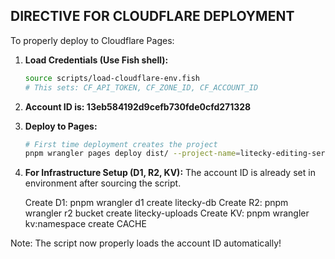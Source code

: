 ## DIRECTIVE FOR CLOUDFLARE DEPLOYMENT

To properly deploy to Cloudflare Pages:

1. **Load Credentials (Use Fish shell):**
   ```bash
   source scripts/load-cloudflare-env.fish
   # This sets: CF_API_TOKEN, CF_ZONE_ID, CF_ACCOUNT_ID
   ```

2. **Account ID is: 13eb584192d9cefb730fde0cfd271328**

3. **Deploy to Pages:**
   ```bash
   # First time deployment creates the project
   pnpm wrangler pages deploy dist/ --project-name=litecky-editing-services
   ```

4. **For Infrastructure Setup (D1, R2, KV):**
   The account ID is already set in environment after sourcing the script.
   
   Create D1: pnpm wrangler d1 create litecky-db
   Create R2: pnpm wrangler r2 bucket create litecky-uploads
   Create KV: pnpm wrangler kv:namespace create CACHE

Note: The script now properly loads the account ID automatically!


